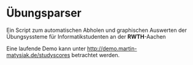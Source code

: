 Übungsparser
============

Ein Script zum automatischen Abholen und graphischen Auswerten der Übungsyssteme für Informatikstudenten an der **RWTH**-Aachen

Eine laufende Demo kann unter http://demo.martin-matysiak.de/studyscores betrachtet werden.

